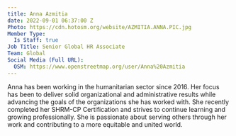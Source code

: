 ```yaml
---
title: Anna Azmitia
date: 2022-09-01 06:37:00 Z
Photo: https://cdn.hotosm.org/website/AZMITIA.ANNA.PIC.jpg
Member Type:
  Is Staff: true
Job Title: Senior Global HR Associate
Team: Global
Social Media (Full URL):
  OSM: https://www.openstreetmap.org/user/Anna%20Azmitia
---
```


Anna has been working in the humanitarian sector since 2016.  Her focus has been to deliver solid organizational and administrative results while advancing the goals of the organizations she has worked with. 
She recently completed her SHRM-CP Certification and strives to continue learning and growing professionally.  She is passionate about serving others through her work and contributing to a more equitable and united world.